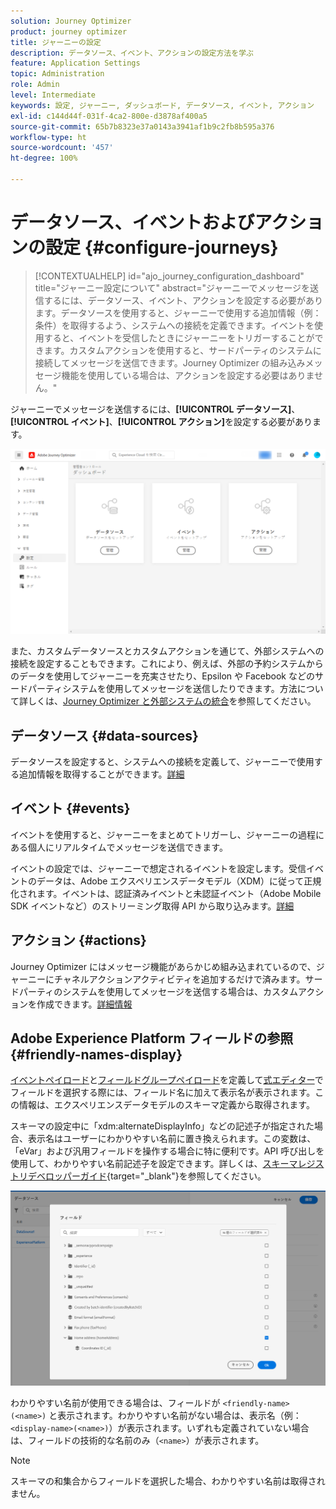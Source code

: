 ```yaml
---
solution: Journey Optimizer
product: journey optimizer
title: ジャーニーの設定
description: データソース、イベント、アクションの設定方法を学ぶ
feature: Application Settings
topic: Administration
role: Admin
level: Intermediate
keywords: 設定, ジャーニー, ダッシュボード, データソース, イベント, アクション
exl-id: c144d44f-031f-4ca2-800e-d3878af400a5
source-git-commit: 65b7b8323e37a0143a3941af1b9c2fb8b595a376
workflow-type: ht
source-wordcount: '457'
ht-degree: 100%

---
```


# データソース、イベントおよびアクションの設定 {#configure-journeys}

>[!CONTEXTUALHELP]
>id="ajo_journey_configuration_dashboard"
>title="ジャーニー設定について"
>abstract="ジャーニーでメッセージを送信するには、データソース、イベント、アクションを設定する必要があります。データソースを使用すると、ジャーニーで使用する追加情報（例：条件）を取得するよう、システムへの接続を定義できます。イベントを使用すると、イベントを受信したときにジャーニーをトリガーすることができます。カスタムアクションを使用すると、サードパーティのシステムに接続してメッセージを送信できます。Journey Optimizer の組み込みメッセージ機能を使用している場合は、アクションを設定する必要はありません。"

ジャーニーでメッセージを送信するには、**[!UICONTROL データソース]**、**[!UICONTROL イベント]**、**[!UICONTROL アクション]**&#x200B;を設定する必要があります。

![](assets/admin-menu.png)

また、カスタムデータソースとカスタムアクションを通じて、外部システムへの接続を設定することもできます。これにより、例えば、外部の予約システムからのデータを使用してジャーニーを充実させたり、Epsilon や Facebook などのサードパーティシステムを使用してメッセージを送信したりできます。方法について詳しくは、[Journey Optimizer と外部システムの統合](external-systems.md)を参照してください。

## データソース {#data-sources}

データソースを設定すると、システムへの接続を定義して、ジャーニーで使用する追加情報を取得することができます。[詳細](../../using/datasource/about-data-sources.md)

## イベント {#events}

イベントを使用すると、ジャーニーをまとめてトリガーし、ジャーニーの過程にある個人にリアルタイムでメッセージを送信できます。

イベントの設定では、ジャーニーで想定されるイベントを設定します。受信イベントのデータは、Adobe エクスペリエンスデータモデル（XDM）に従って正規化されます。イベントは、認証済みイベントと未認証イベント（Adobe Mobile SDK イベントなど）のストリーミング取得 API から取り込みます。[詳細](../../using/event/about-events.md)

## アクション {#actions}

Journey Optimizer にはメッセージ機能があらかじめ組み込まれているので、ジャーニーにチャネルアクションアクティビティを追加するだけで済みます。サードパーティのシステムを使用してメッセージを送信する場合は、カスタムアクションを作成できます。[詳細情報](../../using/action/action.md)

## Adobe Experience Platform フィールドの参照 {#friendly-names-display}

[イベントペイロード](../event/about-creating.md#define-the-payload-fields)と[フィールドグループペイロード](../datasource/configure-data-sources.md#define-field-groups)を定義して[式エディター](../building-journeys/expression/expressionadvanced.md)でフィールドを選択する際には、フィールド名に加えて表示名が表示されます。この情報は、エクスペリエンスデータモデルのスキーマ定義から取得されます。

スキーマの設定中に「xdm:alternateDisplayInfo」などの記述子が指定された場合、表示名はユーザーにわかりやすい名前に置き換えられます。この変数は、「eVar」および汎用フィールドを操作する場合に特に便利です。API 呼び出しを使用して、わかりやすい名前記述子を設定できます。詳しくは、[スキーマレジストリデベロッパーガイド](https://experienceleague.adobe.com/docs/experience-platform/xdm/api/getting-started.html?lang=ja){target="_blank"}を参照してください。

![](assets/xdm-from-descriptors.png)

わかりやすい名前が使用できる場合は、フィールドが `<friendly-name>(<name>)` と表示されます。わかりやすい名前がない場合は、表示名（例：`<display-name>(<name>)`）が表示されます。いずれも定義されていない場合は、フィールドの技術的な名前のみ（`<name>`）が表示されます。

>[!NOTE]
>
>スキーマの和集合からフィールドを選択した場合、わかりやすい名前は取得されません。

